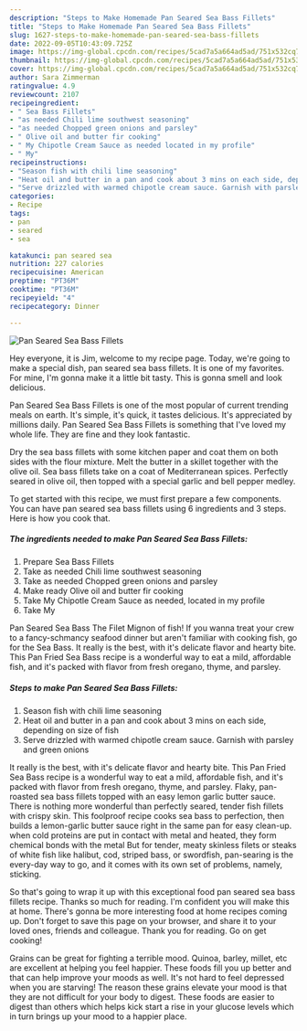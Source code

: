 ```yaml
---
description: "Steps to Make Homemade Pan Seared Sea Bass Fillets"
title: "Steps to Make Homemade Pan Seared Sea Bass Fillets"
slug: 1627-steps-to-make-homemade-pan-seared-sea-bass-fillets
date: 2022-09-05T10:43:09.725Z
image: https://img-global.cpcdn.com/recipes/5cad7a5a664ad5ad/751x532cq70/pan-seared-sea-bass-fillets-recipe-main-photo.jpg
thumbnail: https://img-global.cpcdn.com/recipes/5cad7a5a664ad5ad/751x532cq70/pan-seared-sea-bass-fillets-recipe-main-photo.jpg
cover: https://img-global.cpcdn.com/recipes/5cad7a5a664ad5ad/751x532cq70/pan-seared-sea-bass-fillets-recipe-main-photo.jpg
author: Sara Zimmerman
ratingvalue: 4.9
reviewcount: 2107
recipeingredient:
- " Sea Bass Fillets"
- "as needed Chili lime southwest seasoning"
- "as needed Chopped green onions and parsley"
- " Olive oil and butter fir cooking"
- " My Chipotle Cream Sauce as needed located in my profile"
- " My"
recipeinstructions:
- "Season fish with chili lime seasoning"
- "Heat oil and butter in a pan and cook about 3 mins on each side, depending on size of fish"
- "Serve drizzled with warmed chipotle cream sauce. Garnish with parsley and green onions"
categories:
- Recipe
tags:
- pan
- seared
- sea

katakunci: pan seared sea 
nutrition: 227 calories
recipecuisine: American
preptime: "PT36M"
cooktime: "PT36M"
recipeyield: "4"
recipecategory: Dinner

---
```



![Pan Seared Sea Bass Fillets](https://img-global.cpcdn.com/recipes/5cad7a5a664ad5ad/751x532cq70/pan-seared-sea-bass-fillets-recipe-main-photo.jpg)

Hey everyone, it is Jim, welcome to my recipe page. Today, we're going to make a special dish, pan seared sea bass fillets. It is one of my favorites. For mine, I'm gonna make it a little bit tasty. This is gonna smell and look delicious.

Pan Seared Sea Bass Fillets is one of the most popular of current trending meals on earth. It's simple, it's quick, it tastes delicious. It's appreciated by millions daily. Pan Seared Sea Bass Fillets is something that I've loved my whole life. They are fine and they look fantastic.

Dry the sea bass fillets with some kitchen paper and coat them on both sides with the flour mixture. Melt the butter in a skillet together with the olive oil. Sea bass fillets take on a coat of Mediterranean spices. Perfectly seared in olive oil, then topped with a special garlic and bell pepper medley.


To get started with this recipe, we must first prepare a few components. You can have pan seared sea bass fillets using 6 ingredients and 3 steps. Here is how you cook that.

<!--inarticleads1-->

##### The ingredients needed to make Pan Seared Sea Bass Fillets:

1. Prepare  Sea Bass Fillets
1. Take as needed Chili lime southwest seasoning
1. Take as needed Chopped green onions and parsley
1. Make ready  Olive oil and butter fir cooking
1. Take  My Chipotle Cream Sauce as needed, located in my profile
1. Take  My


Pan Seared Sea Bass The Filet Mignon of fish! If you wanna treat your crew to a fancy-schmancy seafood dinner but aren&#39;t familiar with cooking fish, go for the Sea Bass. It really is the best, with it&#39;s delicate flavor and hearty bite. This Pan Fried Sea Bass recipe is a wonderful way to eat a mild, affordable fish, and it&#39;s packed with flavor from fresh oregano, thyme, and parsley. 

<!--inarticleads2-->

##### Steps to make Pan Seared Sea Bass Fillets:

1. Season fish with chili lime seasoning
1. Heat oil and butter in a pan and cook about 3 mins on each side, depending on size of fish
1. Serve drizzled with warmed chipotle cream sauce. Garnish with parsley and green onions


It really is the best, with it&#39;s delicate flavor and hearty bite. This Pan Fried Sea Bass recipe is a wonderful way to eat a mild, affordable fish, and it&#39;s packed with flavor from fresh oregano, thyme, and parsley. Flaky, pan-roasted sea bass fillets topped with an easy lemon garlic butter sauce. There is nothing more wonderful than perfectly seared, tender fish fillets with crispy skin. This foolproof recipe cooks sea bass to perfection, then builds a lemon-garlic butter sauce right in the same pan for easy clean-up. when cold proteins are put in contact with metal and heated, they form chemical bonds with the metal But for tender, meaty skinless filets or steaks of white fish like halibut, cod, striped bass, or swordfish, pan-searing is the every-day way to go, and it comes with its own set of problems, namely, sticking. 

So that's going to wrap it up with this exceptional food pan seared sea bass fillets recipe. Thanks so much for reading. I'm confident you will make this at home. There's gonna be more interesting food at home recipes coming up. Don't forget to save this page on your browser, and share it to your loved ones, friends and colleague. Thank you for reading. Go on get cooking!

Grains can be great for fighting a terrible mood. Quinoa, barley, millet, etc are excellent at helping you feel happier. These foods fill you up better and that can help improve your moods as well. It's not hard to feel depressed when you are starving! The reason these grains elevate your mood is that they are not difficult for your body to digest. These foods are easier to digest than others which helps kick start a rise in your glucose levels which in turn brings up your mood to a happier place.
